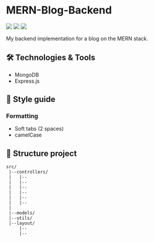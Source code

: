 
# MERN-Blog-Backend

![](https://img.shields.io/badge/Tools-npm-%23CB3837?style=flat&logo=npm)
![](https://img.shields.io/badge/Tools-Express-%23000000?style=flat&logo=Express)
![](https://img.shields.io/badge/Tools-MongoDB-%2347A248?style=flat&logo=MongoDB)

My backend implementation for a blog on the MERN stack.

## 🛠️ Technologies & Tools

* MongoDB
* Express.js

## 📖 Style guide

### Formatting

* Soft tabs (2 spaces)
* camelCase

## 📂 Structure project

```
src/
 |--controllers/
 |   |--
 |   |--
 |   |--
 |   |--
 |   |--
 |   |--
 |
 |--models/
 |--utils/
 |--layout/
     |--
     |--
```